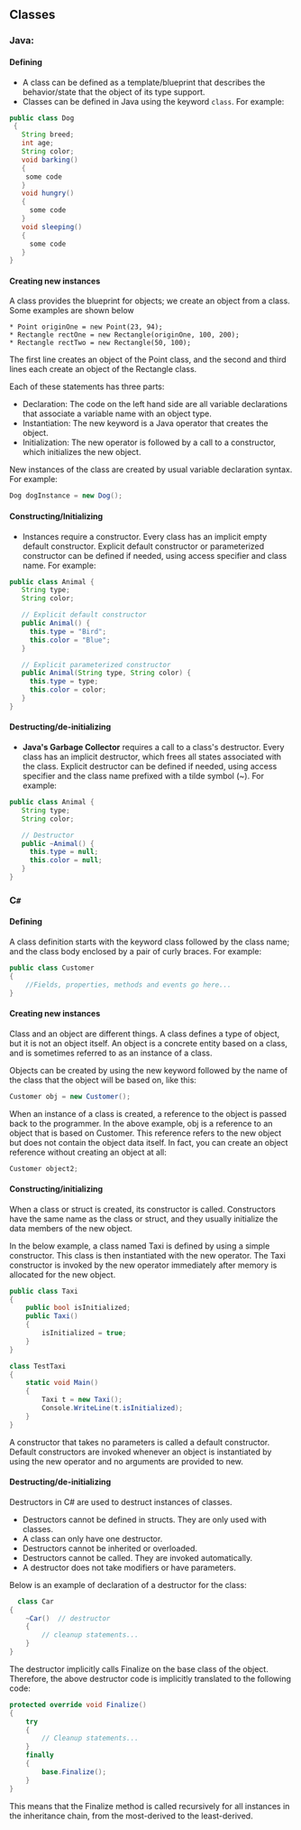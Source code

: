 ## Classes

### Java:

#### Defining

* A class can be defined as a template/blueprint that describes the behavior/state that the object of its type support.
* Classes can be defined in Java using the keyword `class`. For example:
```java
public class Dog
 {
   String breed;
   int age;
   String color;
   void barking()
   {
    some code
   }
   void hungry()
   {
     some code
   }
   void sleeping()
   {
     some code
   }
}
```

#### Creating new instances


A class provides the blueprint for objects; we create an object from a class. Some examples are shown below

    * Point originOne = new Point(23, 94);
    * Rectangle rectOne = new Rectangle(originOne, 100, 200);
    * Rectangle rectTwo = new Rectangle(50, 100);

The first line creates an object of the Point class, and the second and third lines each create an object of the Rectangle class.

Each of these statements has three parts:

* Declaration: The code on the left hand side are all variable declarations that associate a variable name with an object type.
* Instantiation: The new keyword is a Java operator that creates the object.
* Initialization: The new operator is followed by a call to a constructor, which initializes the new object.


New instances of the class are created by usual variable declaration syntax. For example:
```java
Dog dogInstance = new Dog();
```

#### Constructing/Initializing

* Instances require a constructor. Every class has an implicit empty default constructor. Explicit default constructor or parameterized constructor can be defined if needed, using access specifier and class name. For example:
```java
public class Animal {
   String type;
   String color;

   // Explicit default constructor
   public Animal() {
     this.type = "Bird";
     this.color = "Blue";
   }

   // Explicit parameterized constructor
   public Animal(String type, String color) {
     this.type = type;
     this.color = color;
   }
}
```

#### Destructing/de-initializing

* **Java's Garbage Collector** requires a call to a class's destructor. Every class has an implicit destructor, which frees all states associated with the class. Explicit destructor can be defined if needed, using access specifier and the class name prefixed with a tilde symbol (~). For example:
```java
public class Animal {
   String type;
   String color;

   // Destructor
   public ~Animal() {
     this.type = null;
     this.color = null;
   }
}
```

### C``#``
#### Defining

A class definition starts with the keyword class followed by the class name; and the class body enclosed by a pair of curly braces.
For example:
``` C#
public class Customer
{
    //Fields, properties, methods and events go here...
}

```


#### Creating new instances

Class and an object are different things. A class defines a type of object, but it is not an object itself. An object is a concrete entity based on a class, and is sometimes referred to as an instance of a class.

Objects can be created by using the new keyword followed by the name of the class that the object will be based on, like this:

``` C#
Customer obj = new Customer();

```

When an instance of a class is created, a reference to the object is passed back to the programmer. In the above example, obj is a reference to an object that is based on Customer. This reference refers to the new object but does not contain the object data itself. In fact, you can create an object reference without creating an object at all:

```C#
Customer object2;
```

#### Constructing/initializing

When a class or struct is created, its constructor is called. Constructors have the same name as the class or struct, and they usually initialize the data members of the new object.

In the below example, a class named Taxi is defined by using a simple constructor. This class is then instantiated with the new operator. The Taxi constructor is invoked by the new operator immediately after memory is allocated for the new object.

```C#
public class Taxi
{
    public bool isInitialized;
    public Taxi()
    {
        isInitialized = true;
    }
}

class TestTaxi
{
    static void Main()
    {
        Taxi t = new Taxi();
        Console.WriteLine(t.isInitialized);
    }
}

```

A constructor that takes no parameters is called a default constructor. Default constructors are invoked whenever an object is instantiated by using the new operator and no arguments are provided to new.


#### Destructing/de-initializing


Destructors in C# are used to destruct instances of classes.

  * Destructors cannot be defined in structs. They are only used with classes.
  * A class can only have one destructor.
  * Destructors cannot be inherited or overloaded.
  * Destructors cannot be called. They are invoked automatically.
  * A destructor does not take modifiers or have parameters.

  Below is an example of declaration of a destructor for the class:

```C#
  class Car
{
    ~Car()  // destructor
    {
        // cleanup statements...
    }
}
```

The destructor implicitly calls Finalize on the base class of the object. Therefore, the above destructor code is implicitly translated to the following code:

```C#
protected override void Finalize()  
{  
    try  
    {  
        // Cleanup statements...  
    }  
    finally  
    {  
        base.Finalize();  
    }  
}  

```

This means that the Finalize method is called recursively for all instances in the inheritance chain, from the most-derived to the least-derived.
